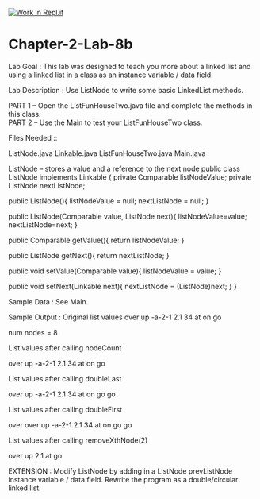 [![Work in Repl.it](https://classroom.github.com/assets/work-in-replit-14baed9a392b3a25080506f3b7b6d57f295ec2978f6f33ec97e36a161684cbe9.svg)](https://classroom.github.com/online_ide?assignment_repo_id=4709263&assignment_repo_type=AssignmentRepo)
# Chapter-2-Lab-8b

Lab Goal :  This lab was designed to teach you more about a linked list and using a linked list in a class as an instance variable / data field.

Lab Description :   Use   ListNode   to write some basic LinkedList methods.  

PART 1 – Open the   ListFunHouseTwo.java   file and complete the methods in this class.   
PART 2 – Use the   Main  to test your   ListFunHouseTwo  class.

Files Needed ::

ListNode.java
Linkable.java
ListFunHouseTwo.java
Main.java


ListNode – stores a value and a reference to the next node
public class ListNode implements Linkable
 {
   private Comparable listNodeValue;
   private ListNode nextListNode;

   public ListNode(){
      listNodeValue = null;
      nextListNode = null;
   }

   public ListNode(Comparable value, ListNode next){
       listNodeValue=value;
      nextListNode=next;
   }

   public Comparable getValue(){
      return listNodeValue;
   }

   public ListNode getNext(){
      return nextListNode;
   }

   public void setValue(Comparable value){
      listNodeValue = value;
   }
 
   public void setNext(Linkable next){
      nextListNode = (ListNode)next;
   }
}

Sample Data : 
See Main.

Sample Output :
Original list values
over up -a-2-1 2.1 34 at on go

num nodes = 8

List values after calling nodeCount

over up -a-2-1 2.1 34 at on go

List values after calling doubleLast

over up -a-2-1 2.1 34 at on go go

List values after calling doubleFirst

over over up -a-2-1 2.1 34 at on go go

List values after calling removeXthNode(2)

over up 2.1 at go

EXTENSION :  Modify ListNode by adding in a     ListNode prevListNode   instance variable / data field.   Rewrite the program as a double/circular linked list.


